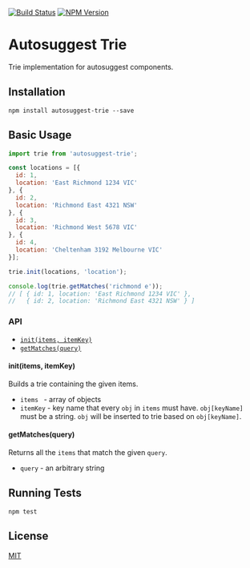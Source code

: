 [![Build Status][status-image]][status-url]
[![NPM Version][npm-image]][npm-url]

# Autosuggest Trie

Trie implementation for autosuggest components.

## Installation

```shell
npm install autosuggest-trie --save
```

## Basic Usage

```js
import trie from 'autosuggest-trie';

const locations = [{
  id: 1,
  location: 'East Richmond 1234 VIC'
}, {
  id: 2,
  location: 'Richmond East 4321 NSW'
}, {
  id: 3,
  location: 'Richmond West 5678 VIC'
}, {
  id: 4,
  location: 'Cheltenham 3192 Melbourne VIC'
}];

trie.init(locations, 'location');

console.log(trie.getMatches('richmond e'));
// [ { id: 1, location: 'East Richmond 1234 VIC' },
//   { id: 2, location: 'Richmond East 4321 NSW' } ]
```

### API

* [`init(items, itemKey)`](#initOption)
* [`getMatches(query)`](#getMatchesOption)

<a name="initOption"></a>
#### init(items, itemKey)

Builds a trie containing the given items.

* `items ` - array of objects
* `itemKey` - key name that every `obj` in `items` must have. `obj[keyName]` must be a string. `obj` will be inserted to trie based on `obj[keyName]`.

<a name="getMatchesOption"></a>
#### getMatches(query)

Returns all the `items` that match the given `query`.

* `query` - an arbitrary string

## Running Tests

```shell
npm test
```

## License

[MIT](http://moroshko.mit-license.org)

[status-image]: https://img.shields.io/codeship/a3eddcc0-d548-0132-ef15-420032d7f4bd/master.svg
[status-url]: https://codeship.com/projects/77991
[npm-image]: https://img.shields.io/npm/v/autosuggest-trie.svg
[npm-url]: https://npmjs.org/package/autosuggest-trie
